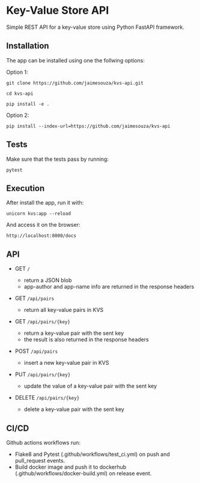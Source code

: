 # Key-Value Store API

Simple REST API for a key-value store using Python FastAPI framework.


## Installation

The app can be installed using one the follwing options:

Option 1:

`git clone https://github.com/jaimesouza/kvs-api.git`

`cd kvs-api`

`pip install -e .`

Option 2:

`pip install --index-url=https://github.com/jaimesouza/kvs-api`

## Tests

Make sure that the tests pass by running:

`pytest`

## Execution

After install the app, run it with:

`unicorn kvs:app --reload`

And access it on the browser:

`http://localhost:8000/docs`

## API

- GET `/`
  - return a JSON blob
  - app-author and app-name info are returned in the response headers

- GET `/api/pairs`
  - return all key-value pairs in KVS

- GET `/api/pairs/{key}`
  - return a key-value pair with the sent key
  - the result is also returned in the response headers

- POST `/api/pairs`
  - insert a new key-value pair in KVS

- PUT `/api/pairs/{key}`
  - update the value of a key-value pair with the sent key

- DELETE `/api/pairs/{key}`
  - delete a key-value pair with the sent key

## CI/CD

Github actions workflows run:

- Flake8 and Pytest (.github/workflows/test_ci.yml) on push and pull_request events.
- Build docker image and push it to dockerhub (.github/workflows/docker-build.yml) on release event.
